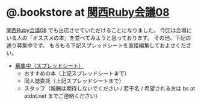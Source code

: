 # @.bookstore at [関西Ruby会議08](https://regional.rubykaigi.org/kansai08/)

[関西Ruby会議08](https://regional.rubykaigi.org/kansai08/) でも出店させていただけることになりました。
今回は会場にいる人の「オススメの本」を並べてみようと思っております。
その他、下記の通り募集中です。
もろもろ下記スプレッドシートを直接編集しておよせください。

- [募集中（スプレッドシート）](https://docs.google.com/spreadsheets/d/1YPofDg5qqnfPDHI229gR36Svs6bpbPUY7XZ7Yi-rvaE/edit?usp=sharing)
  - おすすめの本（上記スプレッドシートまで）
  - 同人誌委託（上記スプレッドシートまで）
  - スタッフ（報酬は期待しないでください / 若干名 / 希望される方は bs at atdot.net までご連絡ください）
